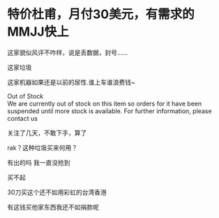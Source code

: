 # 特价杜甫，月付30美元，有需求的MMJJ快上


这家貌似风评不咋样，说是丢数据，封号……

这家垃圾

这家机器如果还是以前的尿性.谁上车谁浪费钱~

Out of Stock<br />
We are currently out of stock on this item so orders for it have been suspended until more stock is available. For further information, please contact us

关注了几天，不敢下手，算了<img id="aimg_cG88y" onclick="zoom(this, this.src, 0, 0, 0)" class="zoom" src="https://cdn.jsdelivr.net/gh/hishis/forum-master/public/images/patch.gif" onmouseover="img_onmouseoverfunc(this)" onload="thumbImg(this)" border="0" alt="" />

rak？这种垃圾买来何用？

有出的吗 我一直没抢到

买不起<img src="static/image/smiley/yct/002.gif" smilieid="30" border="0" alt="" /><img id="aimg_l6Vv6" onclick="zoom(this, this.src, 0, 0, 0)" class="zoom" src="https://cdn.jsdelivr.net/gh/hishis/forum-master/public/images/patch.gif" onmouseover="img_onmouseoverfunc(this)" onload="thumbImg(this)" border="0" alt="" />

30刀买这个还不如用彩虹的台湾香港

有这钱买他家东西我还不如捐款呢
